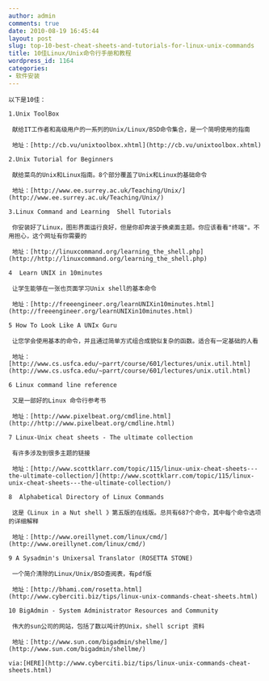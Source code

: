 ```yaml
---
author: admin
comments: true
date: 2010-08-19 16:45:44
layout: post
slug: top-10-best-cheat-sheets-and-tutorials-for-linux-unix-commands
title: 10佳Linux/Unix命令行手册和教程
wordpress_id: 1164
categories:
- 软件安装
---
```


	以下是10佳：

	1.Unix ToolBox 

	 献给IT工作者和高级用户的一系列的Unix/Linux/BSD命令集合，是一个简明使用的指南

	 地址：[http://cb.vu/unixtoolbox.xhtml](http://cb.vu/unixtoolbox.xhtml)

	2.Unix Tutorial for Beginners 

	 献给菜鸟的Unix和Linux指南。8个部分覆盖了Unix和Linux的基础命令

	 地址：[http://www.ee.surrey.ac.uk/Teaching/Unix/](http://www.ee.surrey.ac.uk/Teaching/Unix/)

	3.Linux Command and Learning  Shell Tutorials

	 你安装好了Linux，图形界面运行良好，但是你却奔波于换桌面主题。你应该看看"终端"。不用担心，这个网址有你需要的

	 地址：[http://linuxcommand.org/learning_the_shell.php](http://http://linuxcommand.org/learning_the_shell.php)

	4  Learn UNIX in 10minutes

	 让学生能够在一张也页面学习Unix shell的基本命令

	 地址：[http://freeengineer.org/learnUNIXin10minutes.html](http://freeengineer.org/learnUNIXin10minutes.html)

	5 How To Look Like A UNIx Guru

	 让您学会使用基本的命令，并且通过简单方式组合成貌似复杂的函数。适合有一定基础的人看

	 地址：[http://www.cs.usfca.edu/~parrt/course/601/lectures/unix.util.html](http://www.cs.usfca.edu/~parrt/course/601/lectures/unix.util.html)

	6 Linux command line reference

	 又是一部好的Linux 命令行参考书

	 地址：[http://www.pixelbeat.org/cmdline.html](http://http://www.pixelbeat.org/cmdline.html)

	7 Linux-Unix cheat sheets - The ultimate collection

	 有许多涉及到很多主题的链接

	 地址：[http://www.scottklarr.com/topic/115/linux-unix-cheat-sheets---the-ultimate-collection/](http://www.scottklarr.com/topic/115/linux-unix-cheat-sheets---the-ultimate-collection/)

	8  Alphabetical Directory of Linux Commands

	 这是《Linux in a Nut shell 》第五版的在线版。总共有687个命令，其中每个命令选项的详细解释

	 地址：[http://www.oreillynet.com/linux/cmd/](http://www.oreillynet.com/linux/cmd/)

	9 A Sysadmin's Unixersal Translator (ROSETTA STONE)

	 一个简介清除的Linux/Unix/BSD查阅表，有pdf版

	 地址：[http://bhami.com/rosetta.html](http://www.cyberciti.biz/tips/linux-unix-commands-cheat-sheets.html)

	10 BigAdmin - System Administrator Resources and Community

	 伟大的sun公司的网站，包括了数以吨计的Unix，shell script 资料

	 地址：[http://www.sun.com/bigadmin/shellme/](http://www.sun.com/bigadmin/shellme/)

	via:[HERE](http://www.cyberciti.biz/tips/linux-unix-commands-cheat-sheets.html)

